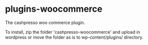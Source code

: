 # plugins-woocommerce
The cashpresso woo commerce plugin.

To install, zip the folder 'cashpresso-woocommerce' and upload in wordpress or move the folder as is to wp-content/plugins/ directory.
